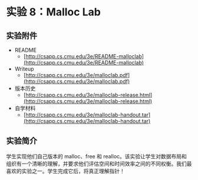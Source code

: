 # 实验 8：Malloc Lab

## 实验附件

* README
  * [http://csapp.cs.cmu.edu/3e/README-malloclab](http://csapp.cs.cmu.edu/3e/README-malloclab)
* Writeup
  * [http://csapp.cs.cmu.edu/3e/malloclab.pdf](http://csapp.cs.cmu.edu/3e/malloclab.pdf)
* 版本历史
  * [http://csapp.cs.cmu.edu/3e/malloclab-release.html](http://csapp.cs.cmu.edu/3e/malloclab-release.html)
* 自学材料
  * [http://csapp.cs.cmu.edu/3e/malloclab-handout.tar](http://csapp.cs.cmu.edu/3e/malloclab-handout.tar)

## 实验简介

学生实现他们自己版本的 malloc、free 和 realloc。该实验让学生对数据布局和组织有一个清晰的理解，并要求他们评估空间和时间效率之间的不同权衡。我们最喜欢的实验之一。学生完成它后，将真正理解指针！



